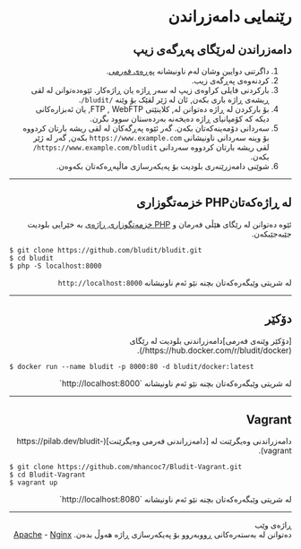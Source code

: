 <div dir="rtl">
  
# رێنمایی دامەزراندن 
<!-- position: 3 -->

<h2 id="installation-from-zip-file">دامەزراندن لەرێگای پەڕگەی زیپ</h2>

1. داگرتنی دوایین وشان لەم ناونیشانە [پەڕەی فەرمی](https://www.bludit.com).
2. کردنەوەی پەڕگەی زیب.
3. بارکردنی فایلی کراوەی زیپ لە سەر ڕاژە یان ڕاژەکار. ئێوەدەتوانن لە لقی ڕیشەی ڕاژە باری بکەن, ئان لە ژێر لقێک بۆ وێنە `/bludit/`.
4. بۆ بارکردن لە ڕاژە دەتوانن لە, کلاینێتی FTP , WebFTP, یان ئەبزارەکانی دیکە کە کۆمپانیای ڕاژە دەیخەنە بەردەستان سوود بگرن.
4. سەردانی دۆمەینەکەتان بکەن. گەر ئێوە پەڕگەکان لە لقی ریشە بارتان کردووە بۆ وینە سەردانی ناونیشانی `https://www.example.com` بکەن, گەر لە ژێر لقی ریشە بارتان کردووە سەردانی `https://www.example.com/bludit/` بکەن.
5. شوێنی دامەزرێنەری بلودیت بۆ پەیکەرسازی ماڵپەڕەکەتان بکەوەن.
</div>

---

<div dir="rtl">
<h2 id="php-built-in-web-server"> لە ڕاژەکەتانPHP خزمەتگوزاری</h2>

ئێوە دەتوانن لە رێگای هێڵی فەرمان و  [PHP خزمەتگوزاری ڕاژەی](https://www.php.net/manual/en/features.commandline.webserver.php) بە خێرایی بلودیت جێبەجێبکەن.
</div>

```
$ git clone https://github.com/bludit/bludit.git
$ cd bludit
$ php -S localhost:8000
```

<div dir="rtl">
  
لە شریتی وێبگەرەکەتان بچنە نێو ئەم ناونیشانە `http://localhost:8000`
</div>

---

<div dir="rtl">
<h2 id="docker">دۆکێر</h2>
[دۆکێر وێنەی فەرمی]دامەزراندنی بلودیت لە رێگای (https://hub.docker.com/r/bludit/docker/).
</div>

```
$ docker run --name bludit -p 8000:80 -d bludit/docker:latest
```
<div dir="rtl">
لە شریتی وێبگەرەکەتان بچنە نێو ئەم ناونیشانە `http://localhost:8000`
</div>

---

<div dir="rtl">
<h2 id="vagrant">Vagrant</h2>
دامەزراندنی وەیگرێنت لە  [دامەزراندنی فەرمی وەیگرێنت](https://pilab.dev/bludit-vagrant).
  
</div>

```
$ git clone https://github.com/mhancoc7/Bludit-Vagrant.git
$ cd Bludit-Vagrant
$ vagrant up
```

<div dir="rtl">
لە شریتی وێبگەرەکەتان بچنە نێو ئەم ناونیشانە `http://localhost:8080`
</div>

---

<div dir="rtl">
<div class="note">
<div class="title">ڕاژەی وێب</div>
دەتوانن لە بەستەرەکانی ڕووبەروو بۆ پەیکەرسازی ڕاژە هەوڵ بدەن. <a href="https://docs.bludit.com/en/webservers/apache">Apache</a> - <a href="https://docs.bludit.com/en/webservers/nginx">Nginx</a>
</div>
</div>
